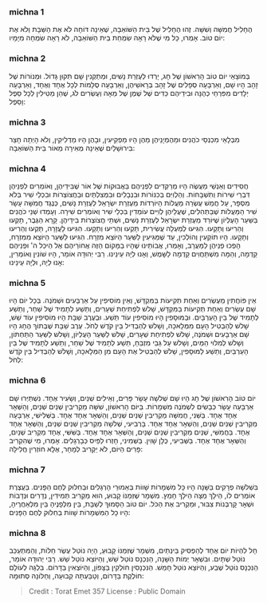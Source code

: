 
### michna 1
הֶחָלִיל חֲמִשָּׁה וְשִׁשָּׁה. זֶהוּ הֶחָלִיל שֶׁל בֵּית הַשּׁוֹאֵבָה, שֶׁאֵינָה דּוֹחָה לֹא אֶת הַשַּׁבָּת וְלֹא אֶת יוֹם טוֹב. אָמְרוּ, כָּל מִי שֶׁלֹּא רָאָה שִׂמְחַת בֵּית הַשּׁוֹאֵבָה, לֹא רָאָה שִׂמְחָה מִיָּמָיו:

### michna 2
בְּמוֹצָאֵי יוֹם טוֹב הָרִאשׁוֹן שֶׁל חָג, יָרְדוּ לְעֶזְרַת נָשִׁים, וּמְתַקְּנִין שָׁם תִּקּוּן גָּדוֹל. וּמְנוֹרוֹת שֶׁל זָהָב הָיוּ שָׁם, וְאַרְבָּעָה סְפָלִים שֶׁל זָהָב בְּרָאשֵׁיהֶן, וְאַרְבָּעָה סֻלָּמוֹת לְכָל אֶחָד וְאֶחָד, וְאַרְבָּעָה יְלָדִים מִפִּרְחֵי כְהֻנָּה וּבִידֵיהֶם כַּדִּים שֶׁל שֶׁמֶן שֶׁל מֵאָה וְעֶשְׂרִים לֹג, שֶׁהֵן מַטִּילִין לְכָל סֵפֶל וָסֵפֶל:

### michna 3
מִבְּלָאֵי מִכְנְסֵי כֹהֲנִים וּמֵהֶמְיָנֵיהֶן מֵהֶן הָיוּ מַפְקִיעִין, וּבָהֶן הָיוּ מַדְלִיקִין, וְלֹא הָיְתָה חָצֵר בִּירוּשָׁלַיִם שֶׁאֵינָהּ מְאִירָה מֵאוֹר בֵּית הַשּׁוֹאֵבָה:

### michna 4
חֲסִידִים וְאַנְשֵׁי מַעֲשֶׂה הָיוּ מְרַקְּדִים לִפְנֵיהֶם בַּאֲבוּקוֹת שֶׁל אוֹר שֶׁבִּידֵיהֶן, וְאוֹמְרִים לִפְנֵיהֶן דִּבְרֵי שִׁירוֹת וְתִשְׁבָּחוֹת. וְהַלְוִיִּם בְּכִנּוֹרוֹת וּבִנְבָלִים וּבִמְצִלְתַּיִם וּבַחֲצוֹצְרוֹת וּבִכְלֵי שִׁיר בְּלֹא מִסְפָּר, עַל חֲמֵשׁ עֶשְׂרֵה מַעֲלוֹת הַיּוֹרְדוֹת מֵעֶזְרַת יִשְׂרָאֵל לְעֶזְרַת נָשִׁים, כְּנֶגֶד חֲמִשָּׁה עָשָׂר שִׁיר הַמַּעֲלוֹת שֶׁבַּתְּהִלִּים, שֶׁעֲלֵיהֶן לְוִיִּים עוֹמְדִין בִּכְלֵי שִׁיר וְאוֹמְרִים שִׁירָה. וְעָמְדוּ שְׁנֵי כֹהֲנִים בַּשַּׁעַר הָעֶלְיוֹן שֶׁיּוֹרֵד מֵעֶזְרַת יִשְׂרָאֵל לְעֶזְרַת נָשִׁים, וּשְׁתֵּי חֲצוֹצְרוֹת בִּידֵיהֶן. קָרָא הַגֶּבֶר, תָּקְעוּ וְהֵרִיעוּ וְתָקָעוּ. הִגִּיעוּ לְמַעְלָה עֲשִׂירִית, תָּקְעוּ וְהֵרִיעוּ וְתָקָעוּ. הִגִּיעוּ לָעֲזָרָה, תָּקְעוּ וְהֵרִיעוּ וְתָקָעוּ. הָיוּ תוֹקְעִין וְהוֹלְכִין, עַד שֶׁמַּגִּיעִין לַשַּׁעַר הַיּוֹצֵא מִזְרָח. הִגִּיעוּ לַשַּׁעַר הַיּוֹצֵא מִמִּזְרָח, הָפְכוּ פְנֵיהֶן לַמַּעֲרָב, וְאָמְרוּ, אֲבוֹתֵינוּ שֶׁהָיוּ בַמָּקוֹם הַזֶּה אֲחוֹרֵיהֶם אֶל הֵיכַל ה' וּפְנֵיהֶם קֵדְמָה, וְהֵמָּה מִשְׁתַּחֲוִים קֵדְמָה לַשָּׁמֶשׁ, וְאָנוּ לְיָהּ עֵינֵינוּ. רַבִּי יְהוּדָה אוֹמֵר, הָיוּ שׁוֹנִין וְאוֹמְרִין, אָנוּ לְיָהּ, וּלְיָהּ עֵינֵינוּ:

### michna 5
אֵין פּוֹחֲתִין מֵעֶשְׂרִים וְאַחַת תְּקִיעוֹת בַּמִּקְדָּשׁ, וְאֵין מוֹסִיפִין עַל אַרְבָּעִים וּשְׁמֹנֶה. בְּכָל יוֹם הָיוּ שָׁם עֶשְׂרִים וְאַחַת תְּקִיעוֹת בַּמִּקְדָּשׁ, שָׁלשׁ לִפְתִיחַת שְׁעָרִים, וְתֵשַׁע לְתָמִיד שֶׁל שַׁחַר, וְתֵשַׁע לְתָמִיד שֶׁל בֵּין הָעַרְבָּיִם. וּבַמּוּסָפִין הָיוּ מוֹסִיפִין עוֹד תֵּשַׁע. וּבְעֶרֶב שַׁבָּת הָיוּ מוֹסִיפִין עוֹד שֵׁשׁ, שָׁלשׁ לְהַבְטִיל הָעָם מִמְּלָאכָה, וְשָׁלשׁ לְהַבְדִּיל בֵּין קֹדֶשׁ לְחֹל. עֶרֶב שַׁבָּת שֶׁבְּתוֹךְ הֶחָג הָיוּ שָׁם אַרְבָּעִים וּשְׁמֹנֶה, שָׁלשׁ לִפְתִיחַת שְׁעָרִים, שָׁלשׁ לַשַּׁעַר הָעֶלְיוֹן, וְשָׁלשׁ לַשַּׁעַר הַתַּחְתּוֹן, וְשָׁלשׁ לְמִלּוּי הַמַּיִם, וְשָׁלשׁ עַל גַּבֵּי מִזְבֵּחַ, תֵּשַׁע לְתָמִיד שֶׁל שַׁחַר, וְתֵשַׁע לְתָמִיד שֶׁל בֵּין הָעַרְבַּיִם, וְתֵשַׁע לַמּוּסָפִין, שָׁלשׁ לְהַבְטִיל אֶת הָעָם מִן הַמְּלָאכָה, וְשָׁלשׁ לְהַבְדִּיל בֵּין קֹדֶשׁ לְחֹל:

### michna 6
יוֹם טוֹב הָרִאשׁוֹן שֶׁל חָג הָיוּ שָׁם שְׁלשָׁה עָשָׂר פָּרִים, וְאֵילִים שְׁנַיִם, וְשָׂעִיר אֶחָד. נִשְׁתַּיְּרוּ שָׁם אַרְבָּעָה עָשָׂר כְּבָשִׂים לִשְׁמֹנֶה מִשְׁמָרוֹת. בַּיּוֹם הָרִאשׁוֹן, שִׁשָּׁה מַקְרִיבִין שְׁנַיִם שְׁנַיִם, וְהַשְּׁאָר אֶחָד אֶחָד. בַּשֵּׁנִי, חֲמִשָּׁה מַקְרִיבִין שְׁנַיִם שְׁנַיִם, וְהַשְׁאָר אֶחָד אֶחָד. בַּשְּׁלִישִׁי, אַרְבָּעָה מַקְרִיבִין שְׁנַיִם שְׁנַיִם, וְהַשְׁאָר אֶחָד אֶחָד. בָּרְבִיעִי, שְׁלשָׁה מַקְרִיבִין שְׁנַיִם שְׁנַיִם, וְהַשְּׁאָר אֶחָד אֶחָד. בַּחֲמִשִּׁי, שְׁנַיִם מַקְרִיבִין שְׁנַיִם שְׁנַיִם, וְהַשְּׁאָר אֶחָד אֶחָד. בַּשִּׁשִּׁי, אֶחָד מַקְרִיב שְׁנַיִם, וְהַשְּׁאָר אֶחָד אֶחָד. בַּשְּׁבִיעִי, כֻּלָּן שָׁוִין. בַּשְּׁמִינִי, חָזְרוּ לַפַּיִס כְּבָרְגָלִים. אָמְרוּ, מִי שֶׁהִקְרִיב פָּרִים הַיּוֹם, לֹא יַקְרִיב לְמָחָר, אֶלָּא חוֹזְרִין חֲלִילָה:

### michna 7
בִּשְׁלשָׁה פְרָקִים בַּשָּׁנָה הָיוּ כָּל מִשְׁמָרוֹת שָׁווֹת בְּאֵמוּרֵי הָרְגָלִים וּבְחִלּוּק לֶחֶם הַפָּנִים. בַּעֲצֶרֶת אוֹמְרִים לוֹ, הֵילָךְ מַצָּה הֵילָךְ חָמֵץ. מִשְׁמָר שֶׁזְּמַנּוֹ קָבוּעַ, הוּא מַקְרִיב תְּמִידִין, נְדָרִים וּנְדָבוֹת וּשְׁאָר קָרְבְּנוֹת צִבּוּר, וּמַקְרִיב אֶת הַכֹּל. יוֹם טוֹב הַסָּמוּךְ לְשַׁבָּת, בֵּין מִלְּפָנֶיהָ בֵּין מִלְּאַחֲרֶיהָ, הָיוּ כָל הַמִּשְׁמָרוֹת שָׁווֹת בְּחִלּוּק לֶחֶם הַפָּנִים:

### michna 8
חָל לִהְיוֹת יוֹם אֶחָד לְהַפְסִיק בֵּינְתַיִם, מִשְׁמָר שֶׁזְּמַנּוֹ קָבוּעַ, הָיָה נוֹטֵל עֶשֶׂר חַלּוֹת, וְהַמִּתְעַכֵּב נוֹטֵל שְׁתָּיִם. וּבִשְׁאָר יְמוֹת הַשָּׁנָה, הַנִּכְנָס נוֹטֵל שֵׁשׁ, וְהַיּוֹצֵא נוֹטֵל שֵׁשׁ. רַבִּי יְהוּדָה אוֹמֵר, הַנִּכְנָס נוֹטֵל שֶׁבַע, וְהַיּוֹצֵא נוֹטֵל חָמֵשׁ. הַנִּכְנָסִין חוֹלְקִין בַּצָּפוֹן, וְהַיּוֹצְאִין בַּדָּרוֹם. בִּלְגָּה לְעוֹלָם חוֹלֶקֶת בַּדָּרוֹם, וְטַבַּעְתָּהּ קְבוּעָה, וְחַלּוֹנָהּ סְתוּמָה:

>Credit : Torat Emet 357
>License : Public Domain 